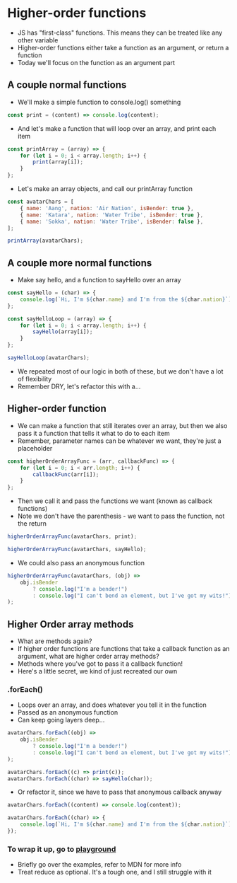 # Higher-order functions

-   JS has "first-class" functions. This means they can be treated like any other variable
-   Higher-order functions either take a function as an argument, or return a function
-   Today we'll focus on the function as an argument part

## A couple normal functions

-   We'll make a simple function to console.log() something

```js
const print = (content) => console.log(content);
```

-   And let's make a function that will loop over an array, and print each item

```js
const printArray = (array) => {
    for (let i = 0; i < array.length; i++) {
        print(array[i]);
    }
};
```

-   Let's make an array objects, and call our printArray function

```js
const avatarChars = [
    { name: 'Aang', nation: 'Air Nation', isBender: true },
    { name: 'Katara', nation: 'Water Tribe', isBender: true },
    { name: 'Sokka', nation: 'Water Tribe', isBender: false },
];

printArray(avatarChars);
```

## A couple more normal functions

-   Make say hello, and a function to sayHello over an array

```js
const sayHello = (char) => {
    console.log(`Hi, I'm ${char.name} and I'm from the ${char.nation}`);
};

const sayHelloLoop = (array) => {
    for (let i = 0; i < array.length; i++) {
        sayHello(array[i]);
    }
};

sayHelloLoop(avatarChars);
```

-   We repeated most of our logic in both of these, but we don't have a lot of flexibility
-   Remember DRY, let's refactor this with a...

## Higher-order function

-   We can make a function that still iterates over an array, but then we also pass it a function that tells it what to do to each item
-   Remember, parameter names can be whatever we want, they're just a placeholder

```js
const higherOrderArrayFunc = (arr, callbackFunc) => {
    for (let i = 0; i < arr.length; i++) {
        callbackFunc(arr[i]);
    }
};
```

-   Then we call it and pass the functions we want (known as callback functions)
-   Note we don't have the parenthesis - we want to pass the function, not the return

```js
higherOrderArrayFunc(avatarChars, print);

higherOrderArrayFunc(avatarChars, sayHello);
```

-   We could also pass an anonymous function

```js
higherOrderArrayFunc(avatarChars, (obj) =>
    obj.isBender
        ? console.log("I'm a bender!")
        : console.log("I can't bend an element, but I've got my wits!")
);
```

## Higher Order array methods

-   What are methods again?
-   If higher order functions are functions that take a callback function as an argument, what are higher order array methods?
-   Methods where you've got to pass it a callback function!
-   Here's a little secret, we kind of just recreated our own

### .forEach()

-   Loops over an array, and does whatever you tell it in the function
-   Passed as an anonymous function
-   Can keep going layers deep...

```js
avatarChars.forEach((obj) =>
    obj.isBender
        ? console.log("I'm a bender!")
        : console.log("I can't bend an element, but I've got my wits!")
);

avatarChars.forEach((c) => print(c));
avatarChars.forEach((char) => sayHello(char));
```

-   Or refactor it, since we have to pass that anonymous callback anyway

```js
avatarChars.forEach((content) => console.log(content));

avatarChars.forEach((char) => {
    console.log(`Hi, I'm ${char.name} and I'm from the ${char.nation}`);
});
```

### To wrap it up, go to [playground](https://playground.wbscod.in/static/javascript-arrays-ii/1)

-   Briefly go over the examples, refer to MDN for more info
-   Treat reduce as optional. It's a tough one, and I still struggle with it
